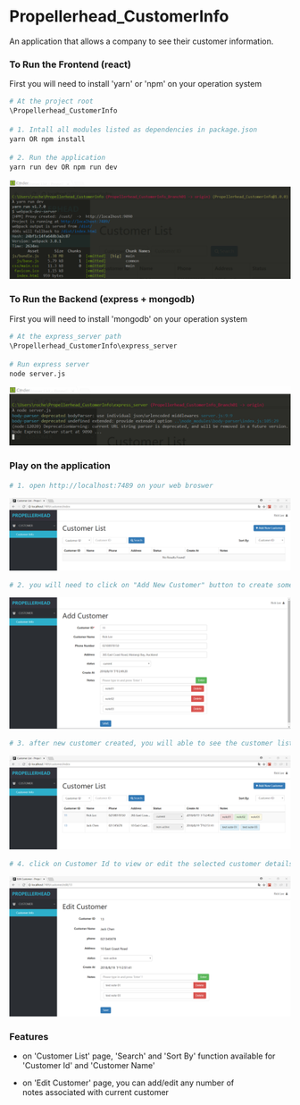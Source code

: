# Propellerhead_CustomerInfo
An application that allows a company to see their customer information. 

### To Run the Frontend (react)

First you will need to install 'yarn' or 'npm' on your operation system

``` sh
# At the project root
\Propellerhead_CustomerInfo

# 1. Intall all modules listed as dependencies in package.json
yarn OR npm install

# 2. Run the application
yarn run dev OR npm run dev
```
![react-step00](https://github.com/rkmd77/Propellerhead_CustomerInfo/blob/master/step00.png)

### To Run the Backend (express + mongodb)

First you will need to install 'mongodb' on your operation system

``` sh
# At the express_server path
\Propellerhead_CustomerInfo\express_server

# Run express server
node server.js
```
![react-step01](https://github.com/rkmd77/Propellerhead_CustomerInfo/blob/master/step01.png)

### Play on the application

``` sh
# 1. open http://localhost:7489 on your web broswer
```
![react-step1](https://github.com/rkmd77/Propellerhead_CustomerInfo/blob/master/step1.png)
``` sh
# 2. you will need to click on "Add New Customer" button to create some customer
```
![react-step2](https://github.com/rkmd77/Propellerhead_CustomerInfo/blob/master/step2.png)
``` sh
# 3. after new customer created, you will able to see the customer list
```
![react-step3](https://github.com/rkmd77/Propellerhead_CustomerInfo/blob/master/step3.png)
``` sh
# 4. click on Customer Id to view or edit the selected customer details
```
![react-step4](https://github.com/rkmd77/Propellerhead_CustomerInfo/blob/master/step4.png)


### Features

* on 'Customer List' page, 'Search' and 'Sort By' function available for 'Customer Id' and 'Customer Name'

* on 'Edit Customer' page, you can add/edit any number of  notes associated with current customer

